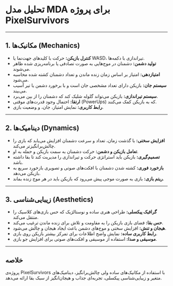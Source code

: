 
# تحلیل مدل MDA برای پروژه PixelSurvivors

---

## 1. مکانیک‌ها (Mechanics)

- **کنترل بازیکن:** حرکت با کلیدهای جهت‌نما یا WASD، تیراندازی با دکمه‌ها.
- **تولید دشمن:** دشمنان در موج‌هایی به صورت تصادفی یا برنامه‌ریزی شده ظاهر می‌شوند.
- **امتیازدهی:** امتیاز بر اساس زمان زنده ماندن و تعداد دشمنان کشته شده محاسبه می‌شود.
- **سیستم جان:** بازیکن دارای تعداد مشخصی جان است و با برخورد دشمن یا تیر آسیب می‌بیند.
- **سیستم تیراندازی:** بازیکن می‌تواند گلوله شلیک کند که دشمنان را از بین می‌برد.
- **ارتقا:** احتمال وجود قدرت‌های موقتی (PowerUps) که به بازیکن کمک می‌کنند.
- **رابط کاربری:** نمایش امتیاز، جان، و وضعیت بازی.

---

## 2. دینامیک‌ها (Dynamics)

- **افزایش سختی:** با گذشت زمان، تعداد و سرعت دشمنان افزایش می‌یابد که بازی را چالش‌برانگیزتر می‌کند.
- **تعامل بازیکن و دشمن:** حرکت دشمنان به سمت بازیکن و حمله به او.
- **تصمیم‌گیری:** بازیکن باید استراتژی حرکت و تیراندازی را مدیریت کند تا بقا داشته باشد.
- **بازخورد فوری:** کشته شدن دشمنان با افکت‌های صوتی و تصویری بازخورد سریع به بازیکن می‌دهد.
- **ریتم بازی:** بازی به صورت موجی پیش می‌رود که بازیکن باید در هر موج زنده بماند.

---

## 3. زیبایی‌شناسی (Aesthetics)

- **گرافیک پیکسلی:** طراحی هنری ساده و نوستالژیک که حس بازی‌های کلاسیک را منتقل می‌کند.
- **حس بقا:** فضای بازی بازیکن را به مقاومت و تلاش برای زنده ماندن ترغیب می‌کند.
- **هیجان و تنش:** افزایش سختی و موج‌های دشمن باعث ایجاد هیجان و چالش می‌شود.
- **رابط کاربری ساده:** نمایش واضح اطلاعات برای تمرکز بیشتر بازیکن روی بازی.
- **موسیقی و صدا:** استفاده از موسیقی و افکت‌های صوتی برای افزایش جو بازی.

---

## خلاصه

پروژه‌ی PixelSurvivors با استفاده از مکانیک‌های ساده ولی چالش‌برانگیز، دینامیک‌های متغیر و زیبایی‌شناسی پیکسلی، تجربه‌ای جذاب و هیجان‌انگیز از سبک بقا ارائه می‌دهد.
